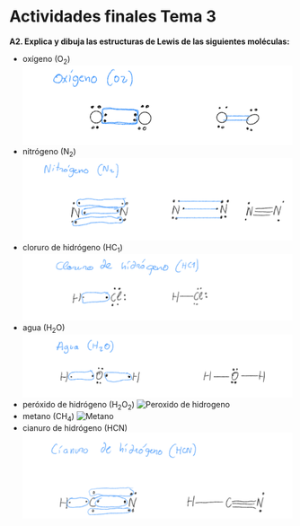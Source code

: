 # Actividades finales Tema 3


**A2. Explica y dibuja las estructuras de Lewis de las siguientes moléculas:**
- oxígeno (O<sub>2</sub>)
![Oxigeno](/fyq/tema3/ejercicios/oxigeno.png)
- nitrógeno (N<sub>2</sub>) 
![Nitrogeno](/fyq/tema3/ejercicios/nitrogeno.png)
- cloruro de hidrógeno (HC<sub>1</sub>) 
![Cloruro de hidrogeno](/fyq/tema3/ejercicios/hidrogeno.png)
- agua (H<sub>2</sub>O) 
![Agua](/fyq/tema3/ejercicios/agua.png)
- peróxido de hidrógeno (H<sub>2</sub>O<sub>2</sub>)
![Peroxido de hidrogeno](/fyq/tema3/ejercicios/peroxido.png)
- metano (CH<sub>4</sub>) 
![Metano](/fyq/tema3/ejercicios/metano.pn)
- cianuro de hidrógeno (HCN) 
![Cianuro de hidrogeno](/fyq/tema3/ejercicios/cianuro.png)
